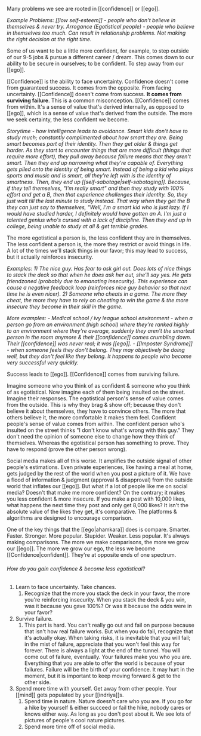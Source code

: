 Many problems we see are rooted in [[confidence]] or [[ego]].

*Example Problems:*
	*[[low self-esteem]] - people who don't believe in themselves & never try.*
	*Arrogance (Egotistical people) - people who believe in themselves too much. Can result in relationship problems. Not making the right decision at the right time.*

Some of us want to be a little more confident, for example, to step outside of our 9-5 jobs & pursue a different career / dream. This comes down to our ability to be secure in ourselves; to be confident. To step away from our [[ego]].

[[Confidence]] is the ability to face uncertainty. Confidence doesn't come from guaranteed success. It comes from the opposite. From facing uncertainty.
[[Confidence]] doesn't come from success. **It comes from surviving failure**. This is a common misconception.
[[Confidence]] comes from within. It's a sense of value that's derived internally, as opposed to [[ego]], which is a sense of value that's derived from the outside.
The more we seek certainty, the less confident we become.

*Storytime - how intelligence leads to avoidance.*
	*Smart kids don't have to study much; constantly complimented about how smart they are. Being smart becomes part of their identity. Then they get older & things get harder. As they start to encounter things that are more difficult (things that require more effort), they pull away because failure means that they aren't smart. Then they end up narrowing what they're capable of. Everything gets piled onto the identity of being smart. Instead of being a kid who plays sports and music and is smart, all they're left with is the identity of smartness.
	Then, they end up [[self-sabotage|self-sabotaging]]. Because, if they tell themselves, "I'm really smart" and then they study with 100% effort and get a B, then that experience challenges their identity.
	So, they just wait till the last minute to study instead. That way when they get the B they can just say to themselves, "Well, I'm a smart kid who is just lazy. If I would have studied harder, I definitely would have gotten an A. I'm just a talented genius who's cursed with a lack of discipline.
	Then they end up in college, being unable to study at all & get terrible grades.*

The more egotistical a person is, the less confident they are in themselves. The less confident a person is, the more they restrict or avoid things in life.
A lot of the times we'll stack things in our favor; this may lead to success, but it actually reinforces insecurity.

*Examples:* 
	*1) The nice guy. Has fear to ask girl out. Does lots of nice things to stack the deck so that when he does ask her out, she'll say yes. He gets friendzoned (probably due to emanating insecurity). This experience can cause a negative feedback loop (reinforces nice guy behavior so that next time he is even nicer).*
	*2) Someone who cheats in a game. The more they cheat, the more they have to rely on cheating to win the game & the more insecure they become in their skill in the game.*

*More examples:*
	*- Medical school / ivy league school environment - when a person go from an environment (high school) where they're ranked highly to an environment where they're average, suddenly they aren't the smartest person in the room anymore & their [[confidence]] comes crumbling down. Their [[confidence]] was never real; it was [[ego]].*
	*- [[Imposter Syndrome]] - when someone feels they don't belong. They may objectively be doing well, but they don't feel like they belong. It happens to people who become very successful very quickly.*

Success leads to [[ego]]. [[Confidence]] comes from surviving failure.

Imagine someone who you think of as confident & someone who you think of as egotistical. Now imagine each of them being insulted on the street. Imagine their responses.
The egotistical person's sense of value comes from the outside. This is why they brag & show off; because they don't believe it about themselves, they have to convince others. The more that others believe it, the more comfortable it makes them feel.
Confident people's sense of value comes from within. The confident person who's insulted on the street thinks "I don't know what's wrong with this guy." They don't need the opinion of someone else to change how they think of themselves. Whereas the egotistical person has something to prove. They have to respond (prove the other person wrong).

Social media makes all of this worse. It amplifies the outside signal of other people's estimations. Even private experiences, like having a meal at home, gets judged by the rest of the world when you post a picture of it. We have a flood of information & judgment (approval & disapproval) from the outside world that inflates our [[ego]]. But what if a lot of people like me on social media? Doesn't that make me more confident? On the contrary; it makes you less confident & more insecure. If you make a post with 10,000 likes, what happens the next time they post and only get 8,000 likes? It isn't the absolute value of the likes they get, it's comparative. The platforms & algorithms are designed to encourage comparison.

One of the key things that the [[ego|ahamkara]] does is compare. Smarter. Faster. Stronger. More popular. Stupider. Weaker. Less popular. It's always making comparisons. The more we make comparisons, the more we grow our [[ego]]. The more we grow our ego, the less we become [[Confidence|confident]]. They're at opposite ends of one spectrum.

###### How do you gain confidence & become less egotistical?
1) Learn to face uncertainty. Take chances.
	1) Recognize that the more you stack the deck in your favor, the more you're reinforcing insecurity. When you stack the deck & you win, was it because you gave 100%? Or was it because the odds were in your favor?
2) Survive failure.
	1) This part is hard. You can't really go out and fail on purpose because that isn't how real failure works. But when you do fail, recognize that it's actually okay. When taking risks, it is inevitable that you will fail; in the mist of failure, appreciate that you won't feel this way for forever. There is always a light at the end of the tunnel. You will come out of failure, eventually. Your failures make you who you are. Everything that you are able to offer the world is because of your failures. Failure will be the birth of your confidence. It may hurt in the moment, but it is important to keep moving forward & get to the other side.
3) Spend more time with yourself. Get away from other people. Your [[mind]] gets populated by your [[indriya]]s.
	1) Spend time in nature. Nature doesn't care who you are. If you go for a hike by yourself & either succeed or fail the hike, nobody cares or knows either way. As long as you don't post about it. We see lots of pictures of people's cool nature pictures.
	2) Spend more time off of social media.